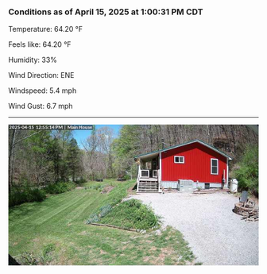 ### Conditions as of April 15, 2025 at 1:00:31 PM CDT 

Temperature: 64.20 &deg;F

Feels like: 64.20 &deg;F

Humidity: 33%

Wind Direction: ENE

Windspeed: 5.4 mph

Wind Gust: 6.7 mph

---

<img src="./images/latest.jpeg"/>


